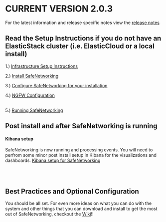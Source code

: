 # CURRENT VERSION 2.0.3
For the latest information and release specific notes view the [release notes](docs/release-notes.md)

## Read the Setup Instructions if you do not have an ElasticStack cluster (i.e. ElasticCloud or a local install)
1.) [Infrastructure Setup Instructions](https://github.com/PaloAltoNetworks/safe-networking-sp/wiki/Infrastructure-Setup)

2.) [Install SafeNetworking](https://github.com/PaloAltoNetworks/safe-networking-sp/wiki/Installing-the-SafeNetworking-Software)

3.) [Configure SafeNetworking for your installation](https://github.com/PaloAltoNetworks/safe-networking-sp/wiki/Configuring-SafeNetworking)

4.) [NGFW Configuration](https://github.com/PaloAltoNetworks/safe-networking-sp/wiki/NGFW-Configuration)
<br/><br/>

5.) [Running SafeNetworking](https://github.com/PaloAltoNetworks/safe-networking-sp/wiki/Running-SafeNetworking-in-the-background)

## Post install and after SafeNetworking is running

#### Kibana setup
SafeNetworking is now running and processing events.  You will need to perfrom some minor post install setup in Kibana for the visualizations and dashboards.
[Kibana setup for SafeNetworking](https://github.com/PaloAltoNetworks/safe-networking-sp/wiki/Kibana-post-install-setup)

<br/><br/>
## Best Practices and Optional Configuration
You should be all set.  For even more ideas on what you can do with the system and other things that you can download and install to get the most out of SafeNetworking, checkout the [Wiki](https://github.com/PaloAltoNetworks/safe-networking-sp/wiki)!!
